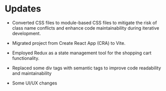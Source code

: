 # Updates
- Converted CSS files to module-based CSS files to mitigate the risk of class name conflicts and enhance code maintainability during iterative development.

- Migrated project from Create React App (CRA) to Vite.

- Employed Redux as a state management tool for the shopping cart functionality.

- Replaced some div tags with semantic tags to improve code readability and maintainability

- Some UI/UX changes



